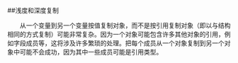 ##浅度和深度复制

&emsp;&emsp;从一个变量到另一个变量按值复制对象，而不是按引用复制对象（即以与结构相同的方式复制）可能非常复杂。因为一个对象可能包含许多其他对象的引用，例如字段成员等，这将涉及许多繁琐的处理。把每个成员从一个对象复制到另一个对象中可能不会成功，因为其中一些成员可能是引用类型。